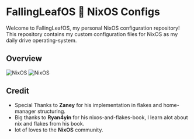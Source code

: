 # FallingLeafOS 🍂 NixOS Configs

Welcome to FallingLeafOS, my personal NixOS configuration repository! This repository contains my custom configuration files for NixOS as my daily drive operating-system.

## Overview

![NixOS](https://raw.githubusercontent.com/Dityaren/KemOS/refs/heads/main/assets/screenshot.png)
![NixOS](https://raw.githubusercontent.com/Dityaren/KemOS/refs/heads/main/assets/screenshot_2.png)

## Credit

- Special Thanks to **Zaney** for his implementation in flakes and home-manager structuring.
- Big thanks to **Ryan4yin** for his nixos-and-flakes-book, I learn alot about nix and flakes from his book.
- lot of loves to the **NixOS** community.

